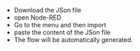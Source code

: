 * Download the JSon file
* open Node-RED
* Go to the menu and then import
* paste the content of the JSon file 
* The flow will be automatically generated.
